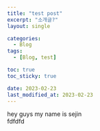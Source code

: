```yaml
---
title: "test post"
excerpt: "소개글?"
layout: single

categories:
  - Blog
tags:
  - [Blog, test]

toc: true
toc_sticky: true

date: 2023-02-23
last_modified_at: 2023-02-23
---
```


hey guys my name is sejin  
fdfdfd

